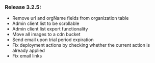 ### Release 3.2.5:

- Remove url and orgName fields from organization table
- Admin client list to be scrollable
- Admin client list export functionality
- Move all images to a cdn bucket
- Send email upon trial period expiration
- Fix deployment actions by checking whether the current action is already applied
- Fix email links